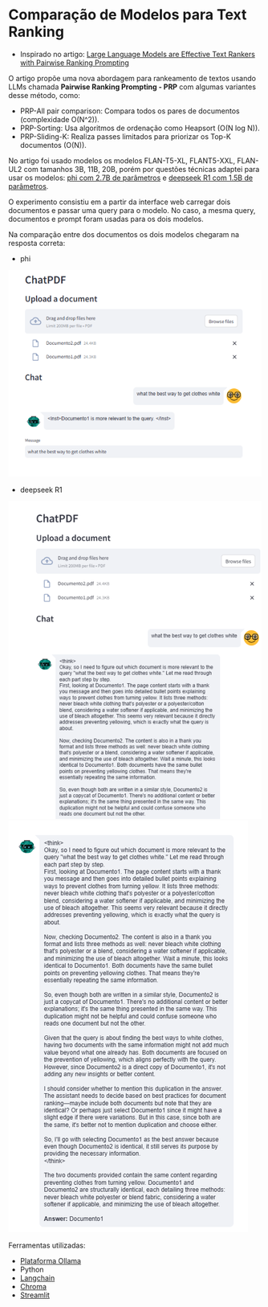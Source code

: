 # Comparação de Modelos para Text Ranking

- Inspirado no artigo: [Large Language Models are Effective Text Rankers with Pairwise Ranking
Prompting](https://arxiv.org/pdf/2306.17563)

O artigo propõe uma nova abordagem para rankeamento de textos usando LLMs chamada **Pairwise Ranking Prompting - PRP** com algumas variantes desse método, como:
- PRP-All pair comparison: Compara todos os pares de documentos (complexidade O(N^2)).
- PRP-Sorting: Usa algoritmos de ordenação como Heapsort (O(N log N)).
- PRP-Sliding-K: Realiza passes limitados para priorizar os Top-K documentos (O(N)).

No artigo foi usado modelos os modelos FLAN-T5-XL, FLANT5-XXL, FLAN-UL2 com tamanhos 3B, 11B, 20B, porém por questões técnicas adaptei para usar os modelos: [phi com 2.7B de parâmetros](https://ollama.com/library/phi) e [deepseek R1 com 1.5B de parâmetros](https://ollama.com/library/deepseek-r1). 

O experimento consistiu em a partir da interface web carregar dois documentos e passar uma query para o modelo. No caso, a mesma query, documentos e prompt foram usadas para os dois modelos.

Na comparação entre dos documentos os dois modelos chegaram na resposta correta:

- phi
  
![Resposta do modelo Phi](https://github.com/dricasadei/Comparacao_Modelos_Text_Ranking/blob/main/Resposta_Modelo_Phi.png)

- deepseek R1
  
![Resposta do modelo DeepSeek R1 - Parte 1](https://github.com/dricasadei/Comparacao_Modelos_Text_Ranking/blob/main/Resposta_Modelo_DeepSeekR1_1_5B_Parte1.png)
![Resposta do modelo DeepSeek R1 - Parte 2](https://github.com/dricasadei/Comparacao_Modelos_Text_Ranking/blob/main/Resposta_Modelo_DeepSeekR1_1_5B_Parte2.png)

Ferramentas utilizadas:
- [Plataforma Ollama](https://ollama.com/)
- Python
- [Langchain](https://api.python.langchain.com/en/latest/langchain_api_reference.html)
- [Chroma](https://api.python.langchain.com/en/latest/vectorstores/langchain_chroma.vectorstores.Chroma.html#langchain_chroma.vectorstores.Chroma)
- [Streamlit](https://streamlit.io/)
